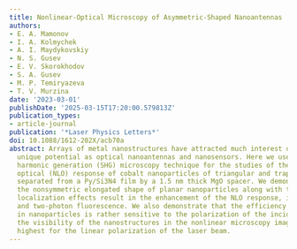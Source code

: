 ```yaml
---
title: Nonlinear-Optical Microscopy of Asymmetric-Shaped Nanoantennas
authors:
- E. A. Mamonov
- I. A. Kolmychek
- A. I. Maydykovskiy
- N. S. Gusev
- E. V. Skorokhodov
- S. A. Gusev
- M. P. Temiryazeva
- T. V. Murzina
date: '2023-03-01'
publishDate: '2025-03-15T17:20:00.579813Z'
publication_types:
- article-journal
publication: '*Laser Physics Letters*'
doi: 10.1088/1612-202X/acb70a
abstract: Arrays of metal nanostructures have attracted much interest due to their
  unique potential as optical nanoantennas and nanosensors. Here we use the second
  harmonic generation (SHG) microscopy technique for the studies of the nonlinear
  optical (NLO) response of cobalt nanoparticles of triangular and trapezoid shapes
  separated from a Py/Si3N4 film by a 1.5 nm thick MgO spacer. We demonstrate that
  the nonsymmetric elongated shape of planar nanoparticles along with the strong light
  localization effects result in the enhancement of the NLO response, including SHG
  and two-photon fluorescence. We also demonstrate that the efficiency of the SHG
  in nanoparticles is rather sensitive to the polarization of the incident laser beam,
  the visibility of the nanostructures in the nonlinear microscopy images being the
  highest for the linear polarization of the laser beam.
---
```

